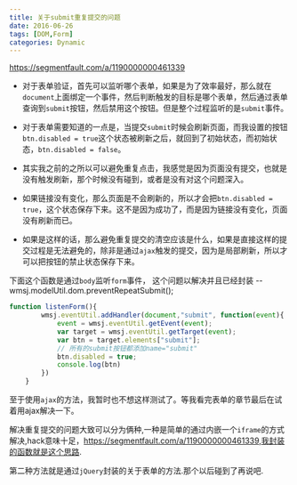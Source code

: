 ```yaml
---
title: 关于submit重复提交的问题
date: 2016-06-26
tags: [DOM,Form]
categories: Dynamic
---
```


https://segmentfault.com/a/1190000000461339
- 对于表单验证，首先可以监听哪个表单，如果是为了效率最好，那么就在`document`上面绑定一个事件，然后判断触发的目标是哪个表单，然后通过表单查询到`submit`按钮，然后禁用这个按钮。但是整个过程监听的是`submit`事件。

- 对于表单需要知道的一点是，当提交`submit`时候会刷新页面，而我设置的按钮`btn.disabled = true`这个状态被刷新之后，就回到了初始状态，而初始状态，`btn.disabled = false`。

- 其实我之前的之所以可以避免重复点击，我感觉是因为页面没有提交，也就是没有触发刷新，那个时候没有碰到，或者是没有对这个问题深入。

- 如果链接没有变化，那么页面是不会刷新的，所以才会把`btn.disabled = true`，这个状态保存下来。这不是因为成功了，而是因为链接没有变化，页面没有刷新而已。

- 如果是这样的话，那么避免重复提交的清空应该是什么，如果是直接这样的提交过程是无法避免的，除非是通过`ajax`触发的提交，因为是局部刷新，所以才可以把按钮的禁止状态保存下来。

下面这个函数是通过`body`监听`form`事件，
这个问题以解决并且已经封装 -- wmsj.modelUtil.dom.preventRepeatSubmit();

```javascript
function listenForm(){
        wmsj.eventUtil.addHandler(document,"submit", function(event){
            event = wmsj.eventUtil.getEvent(event);
            var target = wmsj.eventUtil.getTarget(event);
            var btn = target.elements["submit"];    
            // 所有的submit按钮都添加name="submit"
            btn.disabled = true;
            console.log(btn)
        })
    }
```

至于使用`ajax`的方法，我暂时也不想这样测试了。等我看完表单的章节最后在试着用ajax解决一下。

解决重复提交的问题大致可以分为俩种,一种是简单的通过内嵌一个`iframe`的方式解决,hack意味十足，https://segmentfault.com/a/1190000000461339,我封装的函数就是这个思路.

第二种方法就是通过`jQuery`封装的关于表单的方法.那个以后碰到了再说吧.